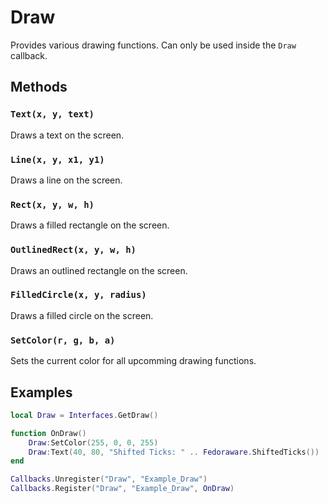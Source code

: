 # Draw

Provides various drawing functions. Can only be used inside the `Draw` callback.

## Methods

### `Text(x, y, text)`

Draws a text on the screen.

### `Line(x, y, x1, y1)`

Draws a line on the screen.

### `Rect(x, y, w, h)`

Draws a filled rectangle on the screen.

### `OutlinedRect(x, y, w, h)`

Draws an outlined rectangle on the screen.

### `FilledCircle(x, y, radius)`

Draws a filled circle on the screen.

### `SetColor(r, g, b, a)`

Sets the current color for all upcomming drawing functions.

## Examples

```lua title="Draw shifted ticks on the screen"
local Draw = Interfaces.GetDraw()

function OnDraw()
    Draw:SetColor(255, 0, 0, 255)
    Draw:Text(40, 80, "Shifted Ticks: " .. Fedoraware.ShiftedTicks())
end

Callbacks.Unregister("Draw", "Example_Draw")
Callbacks.Register("Draw", "Example_Draw", OnDraw)
```
